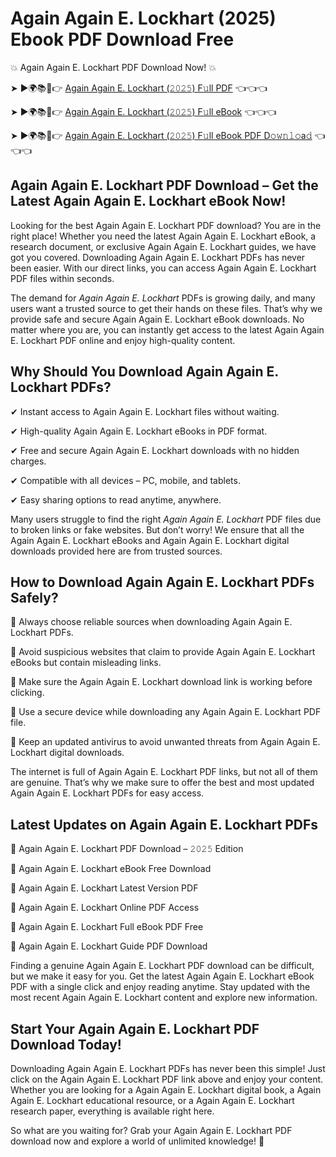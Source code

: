 # Again Again E. Lockhart (2025) Ebook PDF Download Free

💥 Again Again E. Lockhart PDF Download Now! 💥

➤ ►🌍📚📱👉 [Again Again E. Lockhart (𝟸𝟶𝟸𝟻) F𝚞ll PDF](https://getpdf.xyz/again-again-e.-lockhart) 👈👈👈


➤ ►🌍📚📱👉 [Again Again E. Lockhart (𝟸𝟶𝟸𝟻) F𝚞ll eBook](https://getpdf.xyz/again-again-e.-lockhart) 👈👈👈


➤ ►🌍📚📱👉 [Again Again E. Lockhart (𝟸𝟶𝟸𝟻) F𝚞ll eBook PDF D𝚘𝚠𝚗𝚕𝚘a𝚍](https://getpdf.xyz/again-again-e.-lockhart) 👈👈👈


## Again Again E. Lockhart PDF Download – Get the Latest Again Again E. Lockhart eBook Now!

Looking for the best Again Again E. Lockhart PDF download? You are in the right place! Whether you need the latest Again Again E. Lockhart eBook, a research document, or exclusive Again Again E. Lockhart guides, we have got you covered. Downloading Again Again E. Lockhart PDFs has never been easier. With our direct links, you can access Again Again E. Lockhart PDF files within seconds.

The demand for *Again Again E. Lockhart* PDFs is growing daily, and many users want a trusted source to get their hands on these files. That’s why we provide safe and secure Again Again E. Lockhart eBook downloads. No matter where you are, you can instantly get access to the latest Again Again E. Lockhart PDF online and enjoy high-quality content.

## Why Should You Download Again Again E. Lockhart PDFs?

✔ Instant access to Again Again E. Lockhart files without waiting.

✔ High-quality Again Again E. Lockhart eBooks in PDF format.

✔ Free and secure Again Again E. Lockhart downloads with no hidden charges.

✔ Compatible with all devices – PC, mobile, and tablets.

✔ Easy sharing options to read anytime, anywhere.

Many users struggle to find the right *Again Again E. Lockhart* PDF files due to broken links or fake websites. But don’t worry! We ensure that all the Again Again E. Lockhart eBooks and Again Again E. Lockhart digital downloads provided here are from trusted sources.

## How to Download Again Again E. Lockhart PDFs Safely?

📌 Always choose reliable sources when downloading Again Again E. Lockhart PDFs.

📌 Avoid suspicious websites that claim to provide Again Again E. Lockhart eBooks but contain misleading links.

📌 Make sure the Again Again E. Lockhart download link is working before clicking.

📌 Use a secure device while downloading any Again Again E. Lockhart PDF file.

📌 Keep an updated antivirus to avoid unwanted threats from Again Again E. Lockhart digital downloads.

The internet is full of Again Again E. Lockhart PDF links, but not all of them are genuine. That’s why we make sure to offer the best and most updated Again Again E. Lockhart PDFs for easy access.

## Latest Updates on Again Again E. Lockhart PDFs

🔹 Again Again E. Lockhart PDF Download – 𝟸𝟶𝟸𝟻 Edition

🔹 Again Again E. Lockhart eBook Free Download

🔹 Again Again E. Lockhart Latest Version PDF

🔹 Again Again E. Lockhart Online PDF Access

🔹 Again Again E. Lockhart Full eBook PDF Free

🔹 Again Again E. Lockhart Guide PDF Download

Finding a genuine Again Again E. Lockhart PDF download can be difficult, but we make it easy for you. Get the latest Again Again E. Lockhart eBook PDF with a single click and enjoy reading anytime. Stay updated with the most recent Again Again E. Lockhart content and explore new information.

## Start Your Again Again E. Lockhart PDF Download Today!

Downloading Again Again E. Lockhart PDFs has never been this simple! Just click on the Again Again E. Lockhart PDF link above and enjoy your content. Whether you are looking for a Again Again E. Lockhart digital book, a Again Again E. Lockhart educational resource, or a Again Again E. Lockhart research paper, everything is available right here.

So what are you waiting for? Grab your Again Again E. Lockhart PDF download now and explore a world of unlimited knowledge! 🚀
